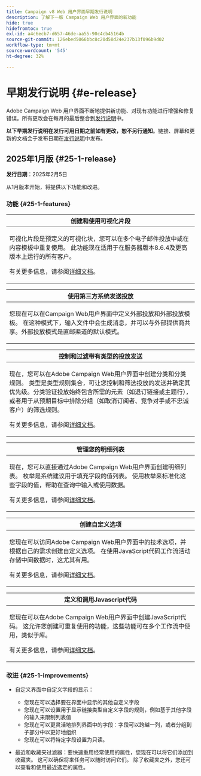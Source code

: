 ```yaml
---
title: Campaign v8 Web 用户界面早期发行说明
description: 了解下一版 Campaign Web 用户界面的新功能
hide: true
hidefromtoc: true
exl-id: a4c6ecb7-d657-46de-aa55-90c4cb45164b
source-git-commit: 126ebed5066bbc8c20d58d24e237b13f096b9d02
workflow-type: tm+mt
source-wordcount: '545'
ht-degree: 32%

---
```


# 早期发行说明 {#e-release}

Adobe Campaign Web 用户界面不断地提供新功能、对现有功能进行增强和修复错误。所有更改会在每月的最后整合到[发行说明](release-notes.md)中。

**以下早期发行说明在发行可用日期之前如有更改，恕不另行通知**。链接、屏幕和更新的文档会于发布日期在[发行说明](release-notes.md)中发布。

## 2025年1月版 {#25-1-release}

**发行日期**：2025年2月5日

从1月版本开始，将提供以下功能和改进。

### 功能 {#25-1-features}


<table>
<thead>
<tr>
<th><strong>创建和使用可视化片段</strong><br/></th>
</tr>
</thead>
<tbody>
<tr>
<td>
<p>可视化片段是预定义的可视化块，您可以在多个电子邮件投放中或在内容模板中重复使用。 此功能现在适用于在服务器版本8.6.4及更高版本上运行的所有客户。</p>
<p>有关更多信息，请参阅<a href="../content/use-visual-fragments.md">详细文档</a>。</p>
</td>
</tr>
</tbody>
</table>

<table>
<thead>
<tr>
<th><strong>使用第三方系统发送投放</strong><br/></th>
</tr>
</thead>
<tbody>
<tr>
<td>
<p>您现在可以在Campaign Web用户界面中定义外部投放和外部投放模板。 在这种模式下，输入文件中会生成消息，并可以与外部提供商共享。外部投放模式是直邮渠道的默认模式。</p>
</td>
</tr>
</tbody>
</table>

<table>
<thead>
<tr>
<th><strong>控制和过滤带有类型的投放发送</strong><br/></th>
</tr>
</thead>
<tbody>
<tr>
<td>
<p>现在，您可以在Adobe Campaign Web用户界面中创建分类和分类规则。 类型是类型规则集合，可让您控制和筛选投放的发送并确定其优先级。分类验证投放始终包含所需的元素（如退订链接或主题行），或者用于从预期目标中排除分组（如取消订阅者、竞争对手或不忠诚客户）的筛选规则。</p>
<p>有关更多信息，请参阅<a href="../administration/external-account.md">详细文档</a>。</p>
</td>
</tr>
</tbody>
</table>

<table>
<thead>
<tr>
<th><strong>管理您的明细列表</strong><br/></th>
</tr>
</thead>
<tbody>
<tr>
<td>
<p>现在，您可以直接通过Adobe Campaign Web用户界面创建明细列表。 枚举是系统建议用于填充字段的值列表。 使用枚举来标准化这些字段的值，帮助在查询中输入或使用数据。</p>
<p>有关更多信息，请参阅<a href="../administration/external-account.md">详细文档</a>。</p>
</td>
</tr>
</tbody>
</table>

<table>
<thead>
<tr>
<th><strong>创建自定义选项</strong><br/></th>
</tr>
</thead>
<tbody>
<tr>
<td>
<p>您现在可以访问Adobe Campaign Web用户界面中的技术选项，并根据自己的需求创建自定义选项。 在使用JavaScript代码工作流活动存储中间数据时，这尤其有用。</p>
<p>有关更多信息，请参阅<a href="../administration/external-account.md">详细文档</a>。</p>
</td>
</tr>
</tbody>
</table>


<table>
<thead>
<tr>
<th><strong>定义和调用Javascript代码</strong><br/></th>
</tr>
</thead>
<tbody>
<tr>
<td>
<p>您现在可以在Adobe Campaign Web用户界面中创建JavaScript代码。 这允许您创建可重复使用的功能，这些功能可在多个工作流中使用，类似于库。</p>
<p>有关更多信息，请参阅<a href="../administration/external-account.md">详细文档</a>。</p>
</td>
</tr>
</tbody>
</table>

### 改进 {#25-1-improvements}

* 自定义界面中自定义字段的显示：

   * 您现在可以选择要在界面中显示的其他自定义字段
   * 您现在可以设置用于显示链接类型自定义字段的规则，例如基于其他字段的输入来限制列表值
   * 您现在可以更灵活地排列界面中的字段：字段可以跨越一列，或者分组到子部分中以更好地组织
   * 您现在可以将特定字段设置为只读。

* 最近和收藏夹过滤器：要快速重用经常使用的属性，您现在可以将它们添加到收藏夹。 这可以确保将来任务可以随时访问它们。 除了收藏夹之外，您还可以查看和使用最近选定的属性。


